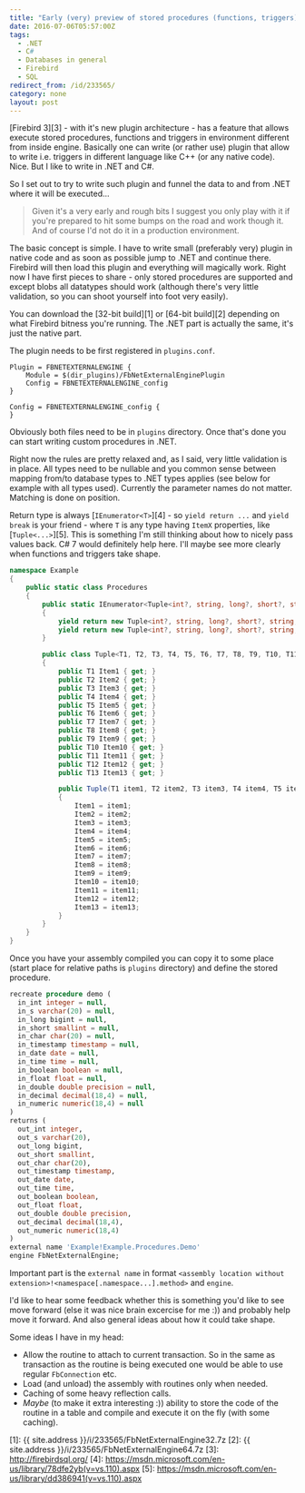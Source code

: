 ```yaml
---
title: "Early (very) preview of stored procedures (functions, triggers) in .NET in Firebird"
date: 2016-07-06T05:57:00Z
tags:
  - .NET
  - C#
  - Databases in general
  - Firebird
  - SQL
redirect_from: /id/233565/
category: none
layout: post
---
```

[Firebird 3][3] - with it's new plugin architecture - has a feature that allows execute stored procedures, functions and triggers in environment different from inside engine. Basically one can write (or rather use) plugin that allow to write i.e. triggers in different language like C++ (or any native code). Nice. But I like to write in .NET and C#.

So I set out to try to write such plugin and funnel the data to and from .NET where it will be executed...

<!-- excerpt -->

> Given it's a very early and rough bits I suggest you only play with it if you're prepared to hit some bumps on the road and work though it. And of course I'd not do it in a production environment.

The basic concept is simple. I have to write small (preferably very) plugin in native code and as soon as possible jump to .NET and continue there. Firebird will then load this plugin and everything will magically work. Right now I have first pieces to share - only stored procedures are supported and except blobs all datatypes should work (although there's very little validation, so you can shoot yourself into foot very easily).

You can download the [32-bit build][1] or [64-bit build][2] depending on what Firebird bitness you're running. The .NET part is actually the same, it's just the native part.

The plugin needs to be first registered in `plugins.conf`.

```plain
Plugin = FBNETEXTERNALENGINE {
	Module = $(dir_plugins)/FbNetExternalEnginePlugin
	Config = FBNETEXTERNALENGINE_config
}

Config = FBNETEXTERNALENGINE_config {
}
```

Obviously both files need to be in `plugins` directory. Once that's done you can start writing custom procedures in .NET. 

Right now the rules are pretty relaxed and, as I said, very little validation is in place. All types need to be nullable and you common sense between mapping from/to database types to .NET types applies (see below for example with all types used). Currently the parameter names do not matter. Matching is done on position.

Return type is always [`IEnumerator<T>`][4] - so `yield return ...` and `yield break` is your friend - where `T` is any type having `ItemX` properties, like [`Tuple<...>`][5]. This is something I'm still thinking about how to nicely pass values back. C# 7 would definitely help here. I'll maybe see more clearly when functions and triggers take shape.

```csharp
namespace Example
{
	public static class Procedures
	{
		public static IEnumerator<Tuple<int?, string, long?, short?, string, DateTime?, DateTime?, TimeSpan?, bool?, float?, double?, decimal?, decimal?>> Demo(int? i, string s, long? @long, short? @short, string @char, DateTime? timestamp, DateTime? date, TimeSpan? time, bool? boolean, float? @float, double? @double, decimal? @decimal, decimal? numeric)
		{
			yield return new Tuple<int?, string, long?, short?, string, DateTime?, DateTime?, TimeSpan?, bool?, float?, double?, decimal?, decimal?>(i, s, @long, @short, @char, timestamp, date, time, boolean, @float, @double, @decimal, numeric);
			yield return new Tuple<int?, string, long?, short?, string, DateTime?, DateTime?, TimeSpan?, bool?, float?, double?, decimal?, decimal?>(i + 1, s + nameof(Demo), @long + 1, (short?)(@short + 1), @char.TrimEnd() + "_" + nameof(Demo), timestamp?.AddDays(1).AddHours(1), date?.AddDays(1), time?.Add(TimeSpan.FromMinutes(1)), !boolean, @float + 1.1f, @double + 1.1, @decimal + 1.1m, numeric + 1.1m);
		}

		public class Tuple<T1, T2, T3, T4, T5, T6, T7, T8, T9, T10, T11, T12, T13>
		{
			public T1 Item1 { get; }
			public T2 Item2 { get; }
			public T3 Item3 { get; }
			public T4 Item4 { get; }
			public T5 Item5 { get; }
			public T6 Item6 { get; }
			public T7 Item7 { get; }
			public T8 Item8 { get; }
			public T9 Item9 { get; }
			public T10 Item10 { get; }
			public T11 Item11 { get; }
			public T12 Item12 { get; }
			public T13 Item13 { get; }

			public Tuple(T1 item1, T2 item2, T3 item3, T4 item4, T5 item5, T6 item6, T7 item7, T8 item8, T9 item9, T10 item10, T11 item11, T12 item12, T13 item13)
			{
				Item1 = item1;
				Item2 = item2;
				Item3 = item3;
				Item4 = item4;
				Item5 = item5;
				Item6 = item6;
				Item7 = item7;
				Item8 = item8;
				Item9 = item9;
				Item10 = item10;
				Item11 = item11;
				Item12 = item12;
				Item13 = item13;
			}
		}
	}
}
```

Once you have your assembly compiled you can copy it to some place (start place for relative paths is `plugins` directory) and define the stored procedure.

```sql
recreate procedure demo (
  in_int integer = null,
  in_s varchar(20) = null,
  in_long bigint = null,
  in_short smallint = null,
  in_char char(20) = null,
  in_timestamp timestamp = null,
  in_date date = null,
  in_time time = null,
  in_boolean boolean = null,
  in_float float = null,
  in_double double precision = null,
  in_decimal decimal(18,4) = null,
  in_numeric numeric(18,4) = null
) 
returns (
  out_int integer,
  out_s varchar(20),
  out_long bigint,
  out_short smallint,
  out_char char(20),
  out_timestamp timestamp, 
  out_date date,
  out_time time,
  out_boolean boolean,
  out_float float,
  out_double double precision,
  out_decimal decimal(18,4),
  out_numeric numeric(18,4)
)
external name 'Example!Example.Procedures.Demo'
engine FbNetExternalEngine;
```

Important part is the `external name` in format `<assembly location without extension>!<namespace[.namespace...].method>` and `engine`.

I'd like to hear some feedback whether this is something you'd like to see move forward (else it was nice brain excercise for me :)) and probably help move it forward. And also general ideas about how it could take shape.

Some ideas I have in my head:

* Allow the routine to attach to current transaction. So in the same as transaction as the routine is being executed one would be able to use regular `FbConnection` etc.
* Load (and unload) the assembly with routines only when needed.
* Caching of some heavy reflection calls.
* _Maybe_ (to make it extra interesting :)) ability to store the code of the routine in a table and compile and execute it on the fly (with some caching). 

[1]: {{ site.address }}/i/233565/FbNetExternalEngine32.7z
[2]: {{ site.address }}/i/233565/FbNetExternalEngine64.7z
[3]: http://firebirdsql.org/
[4]: https://msdn.microsoft.com/en-us/library/78dfe2yb(v=vs.110).aspx
[5]: https://msdn.microsoft.com/en-us/library/dd386941(v=vs.110).aspx